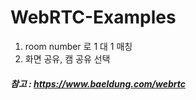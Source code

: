 # WebRTC-Examples


1. room number 로 1 대 1 매칭
2. 화면 공유, 캠 공유 선택







##### 참고 : https://www.baeldung.com/webrtc